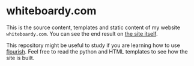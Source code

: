 whiteboardy.com
===============

This is the source content, templates and static content of my website
`whiteboardy.com`. You can see the end result on [the site itself][wb].

This repository might be useful to study if you are learning how to use
[flourish][flourish]. Feel free to read the python and HTML templates to see
how the site is built.


[wb]: http://whiteboardy.com
[flourish]: https://github.com/norm/flourish
